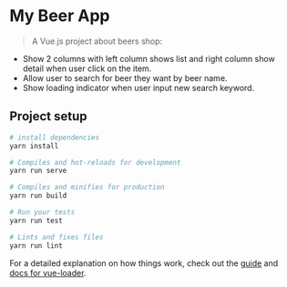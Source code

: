 # My Beer App
> A Vue.js project about beers shop:
* Show 2 columns with left column shows list and right column show detail when user click on the item.  
* Allow user to search for beer they want by beer name. 
* Show loading indicator when user input new search keyword.

## Project setup
```bash
# install dependencies
yarn install

# Compiles and hot-reloads for development
yarn run serve

# Compiles and minifies for production
yarn run build

# Run your tests
yarn run test

# Lints and fixes files
yarn run lint
```
For a detailed explanation on how things work, check out the [guide](http://vuejs-templates.github.io/webpack/) and [docs for vue-loader](http://vuejs.github.io/vue-loader).
